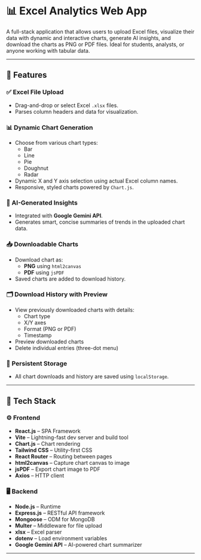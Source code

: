 # 📊 Excel Analytics Web App

A full-stack application that allows users to upload Excel files, visualize their data with dynamic and interactive charts, generate AI insights, and download the charts as PNG or PDF files. Ideal for students, analysts, or anyone working with tabular data.

---

## 🚀 Features

### ✅ Excel File Upload
- Drag-and-drop or select Excel `.xlsx` files.
- Parses column headers and data for visualization.

### 📊 Dynamic Chart Generation
- Choose from various chart types:
  - Bar
  - Line
  - Pie
  - Doughnut
  - Radar
- Dynamic X and Y axis selection using actual Excel column names.
- Responsive, styled charts powered by `Chart.js`.

### 🧠 AI-Generated Insights
- Integrated with **Google Gemini API**.
- Generates smart, concise summaries of trends in the uploaded chart data.

### 📥 Downloadable Charts
- Download chart as:
  - **PNG** using `html2canvas`
  - **PDF** using `jsPDF`
- Saved charts are added to download history.

### 🗂️ Download History with Preview
- View previously downloaded charts with details:
  - Chart type
  - X/Y axes
  - Format (PNG or PDF)
  - Timestamp
- Preview downloaded charts
- Delete individual entries (three-dot menu)

### 🔁 Persistent Storage
- All chart downloads and history are saved using `localStorage`.

---

## 🧰 Tech Stack

### ⚙️ Frontend
- **React.js** – SPA Framework
- **Vite** – Lightning-fast dev server and build tool
- **Chart.js** – Chart rendering
- **Tailwind CSS** – Utility-first CSS
- **React Router** – Routing between pages
- **html2canvas** – Capture chart canvas to image
- **jsPDF** – Export chart image to PDF
- **Axios** – HTTP client

### 🖥️ Backend
- **Node.js** – Runtime
- **Express.js** – RESTful API framework
- **Mongoose** – ODM for MongoDB
- **Multer** – Middleware for file upload
- **xlsx** – Excel parser
- **dotenv** – Load environment variables
- **Google Gemini API** – AI-powered chart summarizer

---

